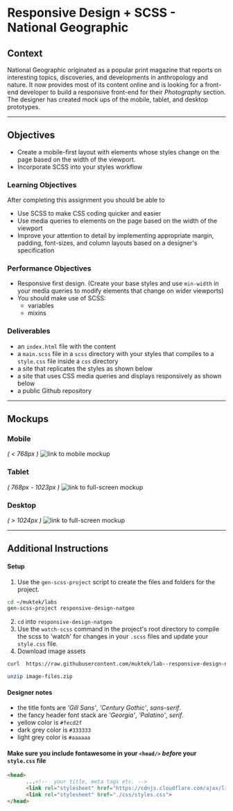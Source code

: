 # Responsive Design + SCSS - National Geographic

## Context
National Geographic originated as a popular print magazine that reports on interesting topics, discoveries, and developments in anthropology and nature. It now provides most of its content online and is looking for a front-end developer to build a responsive front-end for their *Photography* section. The designer has created mock ups of the mobile, tablet, and desktop prototypes.

---

## Objectives
- Create a mobile-first layout with elements whose styles change on the page based on the width of the viewport.
- Incorporate SCSS into your styles workflow

### Learning Objectives
After completing this assignment you should be able to
- Use SCSS to make CSS coding quicker and easier
- Use media queries to elements on the page based on the width of the viewport
- Improve your attention to detail by implementing appropriate margin, padding, font-sizes, and column layouts based on a designer's specification

### Performance Objectives
- Responsive first design. (Create your base styles and use `min-width` in your media queries to modify elements that change on wider viewports)
- You should make use of SCSS:
  + variables
  + mixins


### Deliverables
- an `index.html` file with the content
- a `main.scss` file in a `scss` directory with your styles that compiles to a `style.css` file inside a `css` directory
- a site that replicates the styles as shown below
- a site that uses CSS media queries and displays responsively as shown below
- a public Github repository


---

## Mockups

### Mobile
*( < 768px )*
![link to mobile mockup](mockups/natgeo-mobile.png)

### Tablet
*( 768px - 1023px )*
![link to full-screen mockup](mockups/natgeo-tablet.png)

### Desktop
*( > 1024px )*
![link to full-screen mockup](mockups/natgeo-desktop.png)

---

## Additional Instructions

#### Setup
1. Use the `gen-scss-project` script to create the files and folders for the project.
  ```bash
  cd ~/muktek/labs
  gen-scss-project responsive-design-natgeo
  ```
2. `cd` into `responsive-design-natgeo`
3. Use the `watch-scss` command in the project's root directory to compile the scss to 'watch' for changes in your `.scss` files and update your `style.css` file.
4. Download image assets
  ```sh
  curl  https://raw.githubusercontent.com/muktek/lab--responsive-design-natgeo/master/image-files.zip > image-files.zip

  unzip image-files.zip
  ```

#### Designer notes
- the title fonts are _'Gill Sans'_, _'Century Gothic'_, _sans-serif_.
- the fancy header font stack are  _'Georgia'_, _'Palatino'_, _serif_.
- yellow  color is `#fecd2f`
- dark grey color is `#333333`
- light grey color is `#aaaaaa`


#### Make sure you include fontawesome in your `<head/>` *before* your `style.css` file
```html
<head>
      ...<!--  your title, meta tags etc. -->
      <link rel="stylesheet" href="https://cdnjs.cloudflare.com/ajax/libs/font-awesome/4.6.3/css/font-awesome.min.css">
      <link rel="stylesheet" href="./css/styles.css">
</head>
```
